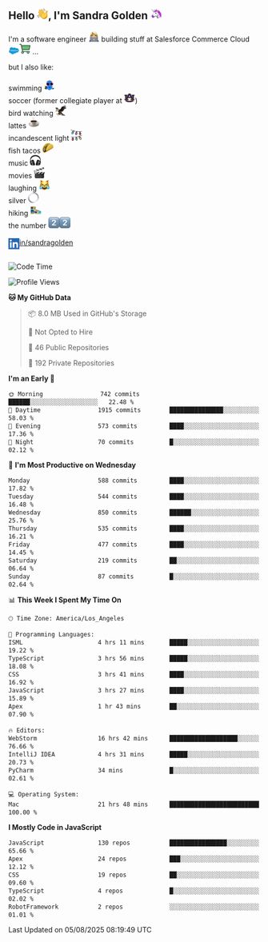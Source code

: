 ## Hello <img src="./static/emoji/wave.png" width="22" />, I'm Sandra Golden <img src="./static/emoji/unicorn-face.png" width="22" />

I'm a software engineer <img src="./static/emoji/female-technologist.png" width="22" /> building stuff at Salesforce Commerce Cloud <img src="./static/emoji/salesforce.png" width="22" /><img src="./static/emoji/commerce-cloud.png" width="22" />&nbsp;...

but I also like:<br/><br/>
swimming <img alt="swimming" src="./static/emoji/keep-swimming.png" width="22" /><br/>
soccer  (former collegiate player at <img src="./static/emoji/auburn.png" width="22" />)<br/>
bird watching <img src="./static/emoji/eagle.png" width="22" /><br/>
lattes <img src="./static/emoji/coffee.png" width="22" /><br/>
incandescent light <img src="./static/emoji/lights.png" width="22" /><br/>
fish tacos <img src="./static/emoji/taco.png" width="22" /><br/>
music <img src="./static/emoji/headphones.png" width="22" /><br/>
movies <img src="./static/emoji/movie-clapper.png" width="22" /><br/>
laughing <img src="./static/emoji/joy-cat.png" width="22" /><br/>
silver <img src="./static/emoji/silver-hoop.png" width="22" /><br/>
hiking <img src="./static/emoji/hiker.png" width="22" /><br/>
the number <img src="./static/emoji/two.png" width="22" /><img src="./static/emoji/two.png" width="22" />
<br/><br/>
<img align="left" alt="Sandra Golden | LinkedIn" width="22px" src="./static/emoji/linkedin.png" /> <a href="https://www.linkedin.com/in/sandragolden/">in/sandragolden</a>
<br/><br/>
<!--START_SECTION:waka-->
![Code Time](http://img.shields.io/badge/Code%20Time-1%2C069%20hrs%2045%20mins-blue)

![Profile Views](http://img.shields.io/badge/Profile%20Views-0-blue)

**🐱 My GitHub Data** 

> 📦 8.0 MB Used in GitHub's Storage 
 > 
> 🚫 Not Opted to Hire
 > 
> 📜 46 Public Repositories 
 > 
> 🔑 192 Private Repositories 
 > 
**I'm an Early 🐤** 

```text
🌞 Morning                742 commits         ██████░░░░░░░░░░░░░░░░░░░   22.48 % 
🌆 Daytime                1915 commits        ███████████████░░░░░░░░░░   58.03 % 
🌃 Evening                573 commits         ████░░░░░░░░░░░░░░░░░░░░░   17.36 % 
🌙 Night                  70 commits          █░░░░░░░░░░░░░░░░░░░░░░░░   02.12 % 
```
📅 **I'm Most Productive on Wednesday** 

```text
Monday                   588 commits         ████░░░░░░░░░░░░░░░░░░░░░   17.82 % 
Tuesday                  544 commits         ████░░░░░░░░░░░░░░░░░░░░░   16.48 % 
Wednesday                850 commits         ██████░░░░░░░░░░░░░░░░░░░   25.76 % 
Thursday                 535 commits         ████░░░░░░░░░░░░░░░░░░░░░   16.21 % 
Friday                   477 commits         ████░░░░░░░░░░░░░░░░░░░░░   14.45 % 
Saturday                 219 commits         ██░░░░░░░░░░░░░░░░░░░░░░░   06.64 % 
Sunday                   87 commits          █░░░░░░░░░░░░░░░░░░░░░░░░   02.64 % 
```


📊 **This Week I Spent My Time On** 

```text
🕑︎ Time Zone: America/Los_Angeles

💬 Programming Languages: 
ISML                     4 hrs 11 mins       █████░░░░░░░░░░░░░░░░░░░░   19.22 % 
TypeScript               3 hrs 56 mins       █████░░░░░░░░░░░░░░░░░░░░   18.08 % 
CSS                      3 hrs 41 mins       ████░░░░░░░░░░░░░░░░░░░░░   16.92 % 
JavaScript               3 hrs 27 mins       ████░░░░░░░░░░░░░░░░░░░░░   15.89 % 
Apex                     1 hr 43 mins        ██░░░░░░░░░░░░░░░░░░░░░░░   07.90 % 

🔥 Editors: 
WebStorm                 16 hrs 42 mins      ███████████████████░░░░░░   76.66 % 
IntelliJ IDEA            4 hrs 31 mins       █████░░░░░░░░░░░░░░░░░░░░   20.73 % 
PyCharm                  34 mins             █░░░░░░░░░░░░░░░░░░░░░░░░   02.61 % 

💻 Operating System: 
Mac                      21 hrs 48 mins      █████████████████████████   100.00 % 
```

**I Mostly Code in JavaScript** 

```text
JavaScript               130 repos           ████████████████░░░░░░░░░   65.66 % 
Apex                     24 repos            ███░░░░░░░░░░░░░░░░░░░░░░   12.12 % 
CSS                      19 repos            ██░░░░░░░░░░░░░░░░░░░░░░░   09.60 % 
TypeScript               4 repos             █░░░░░░░░░░░░░░░░░░░░░░░░   02.02 % 
RobotFramework           2 repos             ░░░░░░░░░░░░░░░░░░░░░░░░░   01.01 % 
```




 Last Updated on 05/08/2025 08:19:49 UTC
<!--END_SECTION:waka-->
